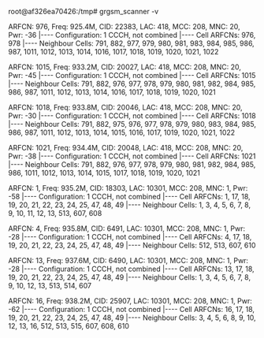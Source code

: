 root@af326ea70426:/tmp# grgsm_scanner -v

ARFCN:  976, Freq:  925.4M, CID: 22383, LAC:   418, MCC: 208, MNC:  20, Pwr: -36
  |---- Configuration: 1 CCCH, not combined
  |---- Cell ARFCNs: 976, 978
  |---- Neighbour Cells: 791, 882, 977, 979, 980, 981, 983, 984, 985, 986, 987, 1011, 1012, 1013, 1014, 1016, 1017, 1018, 1019, 1020, 1021, 1022

ARFCN: 1015, Freq:  933.2M, CID: 20027, LAC:   418, MCC: 208, MNC:  20, Pwr: -45
  |---- Configuration: 1 CCCH, not combined
  |---- Cell ARFCNs: 1015
  |---- Neighbour Cells: 791, 882, 976, 977, 978, 979, 980, 981, 982, 984, 985, 986, 987, 1011, 1012, 1013, 1014, 1016, 1017, 1018, 1019, 1020, 1021

ARFCN: 1018, Freq:  933.8M, CID: 20046, LAC:   418, MCC: 208, MNC:  20, Pwr: -30
  |---- Configuration: 1 CCCH, not combined
  |---- Cell ARFCNs: 1018
  |---- Neighbour Cells: 791, 882, 975, 976, 977, 978, 979, 980, 983, 984, 985, 986, 987, 1011, 1012, 1013, 1014, 1015, 1016, 1017, 1019, 1020, 1021, 1022

ARFCN: 1021, Freq:  934.4M, CID: 20048, LAC:   418, MCC: 208, MNC:  20, Pwr: -38
  |---- Configuration: 1 CCCH, not combined
  |---- Cell ARFCNs: 1021
  |---- Neighbour Cells: 791, 882, 976, 977, 978, 979, 980, 981, 982, 984, 985, 986, 1011, 1012, 1013, 1014, 1015, 1017, 1018, 1019, 1020, 1021

ARFCN:    1, Freq:  935.2M, CID: 18303, LAC: 10301, MCC: 208, MNC:   1, Pwr: -58
  |---- Configuration: 1 CCCH, not combined
  |---- Cell ARFCNs: 1, 17, 18, 19, 20, 21, 22, 23, 24, 25, 47, 48, 49
  |---- Neighbour Cells: 1, 3, 4, 5, 6, 7, 8, 9, 10, 11, 12, 13, 513, 607, 608

ARFCN:    4, Freq:  935.8M, CID:  6491, LAC: 10301, MCC: 208, MNC:   1, Pwr: -28
  |---- Configuration: 1 CCCH, not combined
  |---- Cell ARFCNs: 4, 17, 18, 19, 20, 21, 22, 23, 24, 25, 47, 48, 49
  |---- Neighbour Cells: 512, 513, 607, 610

ARFCN:   13, Freq:  937.6M, CID:  6490, LAC: 10301, MCC: 208, MNC:   1, Pwr: -28
  |---- Configuration: 1 CCCH, not combined
  |---- Cell ARFCNs: 13, 17, 18, 19, 20, 21, 22, 23, 24, 25, 47, 48, 49
  |---- Neighbour Cells: 1, 3, 4, 5, 6, 7, 8, 9, 10, 12, 13, 513, 514, 607

ARFCN:   16, Freq:  938.2M, CID: 25907, LAC: 10301, MCC: 208, MNC:   1, Pwr: -62
  |---- Configuration: 1 CCCH, not combined
  |---- Cell ARFCNs: 16, 17, 18, 19, 20, 21, 22, 23, 24, 25, 47, 48, 49
  |---- Neighbour Cells: 3, 4, 5, 6, 8, 9, 10, 12, 13, 16, 512, 513, 515, 607, 608, 610